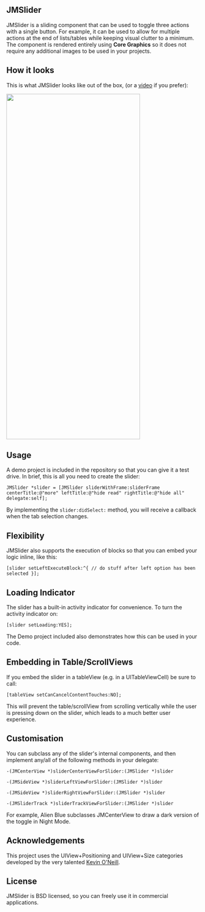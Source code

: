 ## JMSlider

JMSlider is a sliding component that can be used to toggle three actions with a single button.  For example, it can be used to allow for multiple actions at the end of lists/tables while keeping visual clutter to a minimum.  The component is rendered entirely using **Core Graphics** so it does not require any additional images to be used in your projects.

## How it looks

This is what JMSlider looks like out of the box, (or a [video](http://youtu.be/GV40mAwcCrI?hd=1) if you prefer):

<img src="http://alienblue.org/github/JMSlider-sequence.png" width=349 height=900 />

## Usage

A demo project is included in the repository so that you can give it a test drive.  In brief, this is all you need to create the slider:

`JMSlider *slider = [JMSlider sliderWithFrame:sliderFrame centerTitle:@"more" leftTitle:@"hide read" rightTitle:@"hide all" delegate:self];`

By implementing the `slider:didSelect:` method, you will receive a callback when the tab selection changes.

## Flexibility

JMSlider also supports the execution of blocks so that you can embed your logic inline, like this:

`[slider setLeftExecuteBlock:^{
    // do stuff after left option has been selected
}];`

## Loading Indicator

The slider has a built-in activity indicator for convenience.  To turn the activity indicator on:

`[slider setLoading:YES];`

The Demo project included also demonstrates how this can be used in your code.

## Embedding in Table/ScrollViews

If you embed the slider in a tableView (e.g. in a UITableViewCell) be sure to call:

`[tableView setCanCancelContentTouches:NO];`

This will prevent the table/scrollView from scrolling vertically while the user is pressing down on the slider, which leads to a much better user experience.

## Customisation

You can subclass any of the slider's internal components, and then implement any/all of the following methods in your delegate:

`-(JMCenterView *)sliderCenterViewForSlider:(JMSlider *)slider`

`-(JMSideView *)sliderLeftViewForSlider:(JMSlider *)slider`

`-(JMSideView *)sliderRightViewForSlider:(JMSlider *)slider`

`-(JMSliderTrack *)sliderTrackViewForSlider:(JMSlider *)slider`

For example, Alien Blue subclasses JMCenterView to draw a dark version of the toggle in Night Mode.

## Acknowledgements

This project uses the UIView+Positioning and UIView+Size categories developed by the very talented [Kevin O'Neill](https://github.com/kevinoneill/Useful-Bits).

## License

JMSlider is BSD licensed, so you can freely use it in commercial applications.
